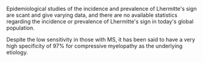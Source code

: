 Epidemiological studies of the incidence and prevalence of Lhermitte's sign are scant and give varying data, and there are no available statistics regarding the incidence or prevalence of Lhermitte's sign in today's global population.

Despite the low sensitivity in those with MS, it has been said to have a very high specificity of 97% for compressive myelopathy as the underlying etiology.
